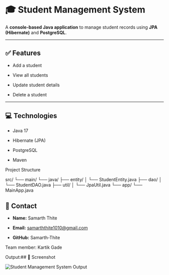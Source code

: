 # 🎓 Student Management System

A **console-based Java application** to manage student records using **JPA (Hibernate)** and **PostgreSQL**.

---

## ✅ Features

- Add a student

- View all students

- Update student details

- Delete a student

---

## 💻 Technologies

- Java 17
  
- Hibernate (JPA)

- PostgreSQL

-  Maven


Project Structure

src/
 └── main/
     └── java/
         ├── entity/
         │    └── StudentEntity.java
         ├── dao/
         │    └── StudentDAO.java
         ├── util/
         │    └── JpaUtil.java
         └── app/
              └── MainApp.java


    


## 👤 Contact

- **Name:** Samarth Thite
  
- **Email:** samarththite1010@gmail.com
  
- **GitHub:** Samarth-Thite
 
 Team member: Kartik Gade


Output:## 📸 Screenshot

![Student Management System Output](screenshots/stud.png)

